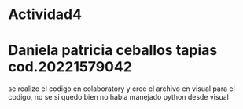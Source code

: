 # Actividad4
# Daniela patricia ceballos tapias cod.20221579042
se realizo el codigo en colaboratory y cree el archivo en visual para el codigo, no se si quedo bien no habia manejado python desde visual
